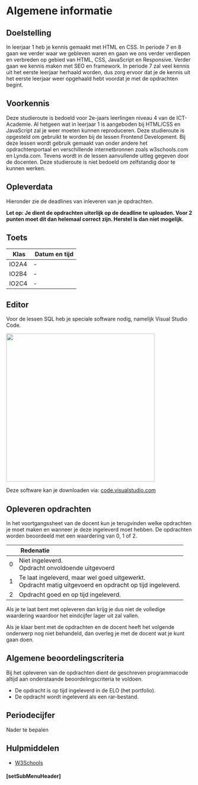 # Algemene informatie

## Doelstelling
In leerjaar 1 heb je kennis gemaakt met HTML en CSS. In periode 7 en 8 gaan we verder waar we gebleven waren en gaan we ons verder verdiepen en verbreden op gebied van HTML, CSS, JavaScript en Responsive. Verder gaan we kennis maken met SEO en framework. In periode 7 zal veel kennis uit het eerste leerjaar herhaald worden, dus zorg ervoor dat je de kennis uit het eerste leerjaar weer opgehaald hebt voordat je met de opdrachten begint.<br>

## Voorkennis
Deze studieroute is bedoeld voor 2e-jaars leerlingen niveau 4 van de ICT-Academie. Al hetgeen wat in leerjaar 1 is aangeboden bij HTML/CSS en JavaScript zal je weer moeten kunnen reproduceren. Deze studieroute is opgesteld om gebruikt te worden bij de lessen Frontend Development. Bij deze lessen wordt gebruik gemaakt van onder andere het opdrachtenportaal en verschillende internetbronnen zoals w3schools.com en Lynda.com. Tevens wordt in de lessen aanvullende uitleg gegeven door de docenten. Deze studieroute is niet bedoeld om zelfstandig door te kunnen werken.

## Opleverdata
Hieronder zie de deadlines van inleveren van je opdrachten. 


**Let op: Je dient de opdrachten uiterlijk op de deadline te uploaden. Voor 2 punten moet dit dan helemaal correct zijn. Herstel is dan niet mogelijk.** 

## Toets

| &nbsp;Klas              |  &nbsp;Datum en tijd |
|--------------------  |--------------- |
| IO2A4 |  -  |
| IO2B4 |  -  |
| IO2C4 |  -  |


## Editor
Voor de lessen SQL heb je speciale software nodig, namelijk Visual Studio Code.

<img src="https://upload.wikimedia.org/wikipedia/commons/thumb/2/2d/Visual_Studio_Code_1.18_icon.svg/1024px-Visual_Studio_Code_1.18_icon.svg.png" width="400px">

Deze software kan je downloaden via: <a href="https://code.visualstudio.com/">code.visualstudio.com</a>

## Opleveren opdrachten
In het voortgangssheet van de docent kun je terugvinden welke opdrachten je moet maken en wanneer je deze ingeleverd moet hebben. De opdrachten worden beoordeeld met een waardering van 0, 1 of 2.

<table><thead>
<tr>
<th></th>
<th align="left"> &nbsp;Redenatie</th>
</tr>
</thead><tbody>
<tr>
<td>0</td>
<td align="left">Niet ingeleverd.    <br>Opdracht onvoldoende uitgevoerd</td>
</tr>
<tr>
<td>1</td>
<td align="left">Te laat ingeleverd, maar wel goed uitgewerkt.<br>Opdracht matig uitgevoerd en opdracht op tijd ingeleverd.</td>
</tr>
<tr>
<td>2</td>
<td align="left">Opdracht goed en op tijd ingeleverd.</td>
</tr>
</tbody></table>


Als je te laat bent met opleveren dan krijg je dus niet de volledige waardering waardoor het eindcijfer lager uit zal vallen.

Als je klaar bent met de opdrachten en de docent heeft het volgende onderwerp nog niet behandeld, dan overleg je met de docent wat je kunt gaan doen.

## Algemene beoordelingscriteria

Bij het opleveren van de opdrachten dient de geschreven programmacode altijd aan onderstaande beoordelingscriteria te voldoen.
*	De opdracht is op tijd ingeleverd in de ELO (het portfolio).
*	De opdracht wordt ingeleverd als een rar-bestand.

## Periodecijfer

Nader te bepalen

## Hulpmiddelen
* <a href="https://www.w3schools.com/" target="_blank">W3Schools</a>

#### [setSubMenuHeader]